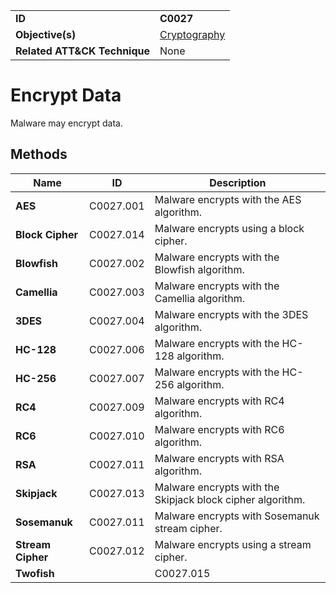 |||
|---|---|
|**ID**|**C0027**|
|**Objective(s)**|[Cryptography](../cryptography)|
|**Related ATT&CK Technique**|None|


Encrypt Data
============
Malware may encrypt data. 

Methods
-------
|Name|ID|Description|
|---|---|---|
|**AES**|C0027.001|Malware encrypts with the AES algorithm.|
|**Block Cipher**|C0027.014|Malware encrypts using a block cipher.|
|**Blowfish**|C0027.002|Malware encrypts with the Blowfish algorithm.|
|**Camellia**|C0027.003|Malware encrypts with the Camellia algorithm.|
|**3DES**|C0027.004|Malware encrypts with the 3DES algorithm.|
|**HC-128**|C0027.006|Malware encrypts with the HC-128 algorithm.|
|**HC-256**|C0027.007|Malware encrypts with the HC-256 algorithm.|
|**RC4**|C0027.009|Malware encrypts with RC4 algorithm.|
|**RC6**|C0027.010|Malware encrypts with RC6 algorithm.|
|**RSA**|C0027.011|Malware encrypts with RSA algorithm.|
|**Skipjack**|C0027.013|Malware encrypts with the Skipjack block cipher algorithm.|
|**Sosemanuk**|C0027.011|Malware encrypts with Sosemanuk stream cipher.|
|**Stream Cipher**|C0027.012|Malware encrypts using a stream cipher.|
|**Twofish**||C0027.015|Malware encrypts using the Twofish algorithm.|



